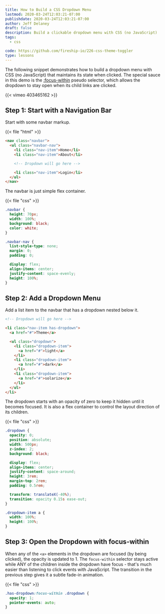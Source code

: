 ```yaml
---
title: How to Build a CSS Dropdown Menu
lastmod: 2020-03-24T12:03:21-07:00
publishdate: 2020-03-24T12:03:21-07:00
author: Jeff Delaney
draft: false
description: Build a clickable dropdown menu with CSS (no JavaScript)
tags:
  - css

code: https://github.com/fireship-io/226-css-theme-toggler
type: lessons
---
```


The following snippet demonstrates how to build a dropdown menu with CSS (no JavaScript) that maintains its state when clicked. The special sauce in this demo is the [:focus-within](https://developer.mozilla.org/en-US/docs/Web/CSS/:focus-within) pseudo selector, which allows the dropdown to stay open when its child links are clicked.

{{< vimeo 403465162 >}}

## Step 1: Start with a Navigation Bar

Start with some navbar markup.

{{< file "html" >}}

```html
<nav class="navbar">
  <ul class="navbar-nav">
    <li class="nav-item">Home</li>
    <li class="nav-item">About</li>

    <!-- Dropdown will go here -->

    <li class="nav-item">Login</li>
  </ul>
</nav>
```

The navbar is just simple flex container.

{{< file "css" >}}

```css
.navbar {
  height: 70px;
  width: 100%;
  background: black;
  color: white;
}

.navbar-nav {
  list-style-type: none;
  margin: 0;
  padding: 0;

  display: flex;
  align-items: center;
  justify-content: space-evenly;
  height: 100%;
}
```

## Step 2: Add a Dropdown Menu

Add a list item to the navbar that has a dropdown nested below it.

```html
<!-- Dropdown will go here -->

<li class="nav-item has-dropdown">
  <a href="#">Theme</a>

  <ul class="dropdown">
    <li class="dropdown-item">
      <a href="#">light</a>
    </li>
    <li class="dropdown-item">
      <a href="#">dark</a>
    </li>
    <li class="dropdown-item">
      <a href="#">solarize</a>
    </li>
  </ul>
</li>
```

The dropdown starts with an opacity of zero to keep it hidden until it becomes focused. It is also a flex container to control the layout direction of its children.

{{< file "css" >}}

```css
.dropdown {
  opacity: 0;
  position: absolute;
  width: 500px;
  z-index: 2;
  background: black;

  display: flex;
  align-items: center;
  justify-content: space-around;
  height: 3rem;
  margin-top: 2rem;
  padding: 0.5rem;

  transform: translateX(-40%);
  transition: opacity 0.15s ease-out;
}

.dropdown-item a {
  width: 100%;
  height: 100%;
}
```

## Step 3: Open the Dropdown with focus-within

When any of the `<a>` elements in the dropdown are focused (by being clicked), the opacity is updated to 1. The `focus-within` selector stays active while ANY of the children inside the dropdown have focus - that's much easier than listening to click events with JavaScript. The transition in the previous step gives it a subtle fade-in animation.

{{< file "css" >}}

```css
.has-dropdown:focus-within .dropdown {
  opacity: 1;
  pointer-events: auto;
}
```
